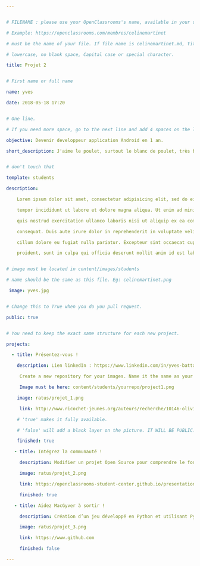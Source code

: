 ```yaml
---


# FILENAME : please use your OpenClassrooms's name, available in your url.

# Example: https://openclassrooms.com/membres/celinemartinet

# must be the name of your file. If file name is celinemartinet.md, title is celinemartinet.

# lowercase, no blank space, Capital case or special character.

title: Projet 2


# First name or full name

name: yves

date: 2018-05-18 17:20


# One line.

# If you need more space, go to the next line and add 4 spaces on the left, as in 'description'.

objective: Devenir developpeur application Android en 1 an.

short_description: J'aime le poulet, surtout le blanc de poulet, très bon pour le corps, enfin je crois...


# don't touch that

template: students

description:

    Lorem ipsum dolor sit amet, consectetur adipisicing elit, sed do eiusmod

    tempor incididunt ut labore et dolore magna aliqua. Ut enim ad minim veniam,

    quis nostrud exercitation ullamco laboris nisi ut aliquip ex ea commodo

    consequat. Duis aute irure dolor in reprehenderit in voluptate velit esse

    cillum dolore eu fugiat nulla pariatur. Excepteur sint occaecat cupidatat non

    proident, sunt in culpa qui officia deserunt mollit anim id est laborum.


# image must be located in content/images/students

# name should be the same as this file. Eg: celinemartinet.png

 image: yves.jpg


# Change this to True when you do you pull request.

public: true


# You need to keep the exact same structure for each new project.

projects:

  - title: Présentez-vous !

    description: Lien linkedIn : https://www.linkedin.com/in/yves-battagliola-4a2479aa/.

     Create a new repository for your images. Name it the same as your nickname and profile picture.

     Image must be here: content/students/yourrepo/project1.png

    image: ratus/projet_1.png

     link: http://www.ricochet-jeunes.org/auteurs/recherche/10146-olivier-vogel

    # 'true' makes it fully available.

    # 'false' will add a black layer on the picture. IT WILL BE PUBLIC!

    finished: true

   - title: Intégrez la communauté !

     description: Modifier un projet Open Source pour comprendre le fonctionnement de Git, de Github et des pull requests.

     image: ratus/projet_2.png

     link: https://openclassrooms-student-center.github.io/presentation/students/ratus.html

     finished: true

   - title: Aidez MacGyver à sortir !

     description: Création d’un jeu développé en Python et utilisant PyGame.

     image: ratus/projet_3.png

     link: https://www.github.com

     finished: false

---
```

